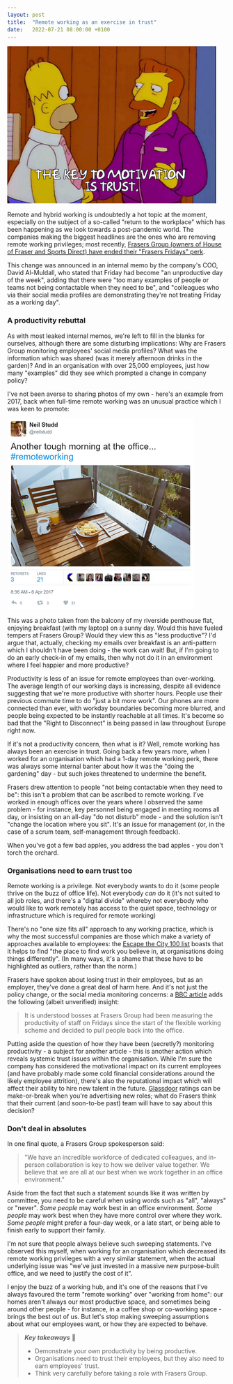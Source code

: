 ```yaml
---
layout: post
title:  "Remote working as an exercise in trust"
date:   2022-07-21 08:00:00 +0100
---
```


![The Simpsons - Hank Scorpio - The key to motivation is trust.](/assets/img/hank-scorpio-trust.gif)

Remote and hybrid working is undoubtedly a hot topic at the moment, especially on the subject of a so-called "return to the workplace" which has been happening as we look towards a post-pandemic world. The companies making the biggest headlines are the ones who are removing remote working privileges; most recently, [Frasers Group (owners of House of Fraser and Sports Direct) have ended their "Frasers Fridays" perk](https://www.theguardian.com/business/2022/jul/14/frasers-group-scraps-friday-home-working).

This change was announced in an internal memo by the company's COO, David Al-Muldall, who stated that Friday had become "an unproductive day of the week", adding that there were "too many examples of people or teams not being contactable when they need to be", and "colleagues who via their social media profiles are demonstrating they're not treating Friday as a working day".

### A productivity rebuttal

As with most leaked internal memos, we're left to fill in the blanks for ourselves, although there are some disturbing implications: Why are Frasers Group monitoring employees' social media profiles? What was the information which was shared (was it merely afternoon drinks in the garden)? And in an organisation with over 25,000 employees, just how many "examples" did they see which prompted a change in company policy?

I've not been averse to sharing photos of my own - here's an example from 2017, back when full-time remote working was an unusual practice which I was keen to promote:

![Tweet from Neil on a remote working day](/assets/img/neil-remote-working.png)

This was a photo taken from the balcony of my riverside penthouse flat, enjoying breakfast (with my laptop) on a sunny day. Would this have fueled tempers at Frasers Group? Would they view this as "less productive"? I'd argue that, actually, checking my emails over breakfast is an anti-pattern which I shouldn't have been doing - the work can wait! But, if I'm going to do an early check-in of my emails, then why not do it in an environment where I feel happier and more productive?

Productivity is less of an issue for remote employees than over-working. The average length of our working days is increasing, despite all evidence suggesting that we're more productive with shorter hours. People use their previous commute time to do "just a bit more work". Our phones are more connected than ever, with workday boundaries becoming more blurred, and people being expected to be instantly reachable at all times. It's become so bad that the "Right to Disconnect" is being passed in law throughout Europe right now.

If it's not a productivity concern, then what is it? Well, remote working has always been an exercise in trust. Going back a few years more, when I worked for an organisation which had a 1-day remote working perk, there was always some internal banter about how it was the "doing the gardening" day - but such jokes threatened to undermine the benefit.

Frasers drew attention to people "not being contactable when they need to be": this isn't a problem that can be ascribed to remote working. I've worked in enough offices over the years where I observed the same problem - for instance, key personnel being engaged in meeting rooms all day, or insisting on an all-day "do not disturb" mode - and the solution isn't "change the location where you sit". It's an issue for management (or, in the case of a scrum team, self-management through feedback).

When you've got a few bad apples, you address the bad apples - you don't torch the orchard.

### Organisations need to earn trust too

Remote working is a privilege. Not everybody wants to do it (some people thrive on the buzz of office life). Not everybody _can_ do it (it's not suited to all job roles, and there's a "digital divide" whereby not everybody who would like to work remotely has access to the quiet space, technology or infrastructure which is required for remote working)

There's no "one size fits all" approach to any working practice, which is why the most successful companies are those which make a variety of approaches available to employees: the [Escape the City 100 list](https://www.escapethecity.org/escape100/2022) boasts that it helps to find "the place to find work you believe in, at organisations doing things differently". (In many ways, it's a shame that these have to be highlighted as outliers, rather than the norm.)

Frasers have spoken about losing trust in their employees, but as an employer, they've done a great deal of harm here. And it's not just the policy change, or the social media monitoring concerns: a [BBC article](https://www.bbc.co.uk/news/business-62175875) adds the following (albeit unverified) insight:

> It is understood bosses at Frasers Group had been measuring the productivity of staff on Fridays since the start of the flexible working scheme and decided to pull people back into the office.

Putting aside the question of how they have been (secretly?) monitoring productivity - a subject for another article - this is another action which reveals systemic trust issues within the organisation. While I'm sure the company has considered the motivational impact on its current employees (and have probably made some cold financial considerations around the likely employee attrition), there's also the reputational impact which will affect their ability to hire new talent in the future. [Glassdoor](https://www.glassdoor.co.uk/) ratings can be make-or-break when you're advertising new roles; what do Frasers think that their current (and soon-to-be past) team will have to say about this decision?

### Don't deal in absolutes

In one final quote, a Frasers Group spokesperson said:

> "We have an incredible workforce of dedicated colleagues, and in-person collaboration is key to how we deliver value together. We believe that we are all at our best when we work together in an office environment."

Aside from the fact that such a statement sounds like it was written by committee, you need to be careful when using words such as "all", "always" or "never". _Some people_ may work best in an office environment. _Some people_ may work best when they have more control over where they work. _Some people_ might prefer a four-day week, or a late start, or being able to finish early to support their family.

I'm not sure that people always believe such sweeping statements. I've observed this myself, when working for an organisation which decreased its remote working privileges with a very similar statement, when the actual underlying issue was "we've just invested in a massive new purpose-built office, and we need to justify the cost of it".

I enjoy the buzz of a working hub, and it's one of the reasons that I've always favoured the term "remote working" over "working from home": our homes aren't always our most productive space, and sometimes being around other people - for instance, in a coffee shop or co-working space - brings the best out of us. But let's stop making sweeping assumptions about what our employees want, or how they are expected to behave.

> **_Key takeaways_** 📝  
> * Demonstrate your own productivity by being productive.
> * Organisations need to trust their employees, but they also need to earn employees' trust.
> * Think very carefully before taking a role with Frasers Group.